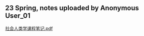## 23 Spring, notes uploaded by Anonymous User_01
[社会人类学课程笔记.pdf](https://ghproxy.wjsphy.top/https://raw.githubusercontent.com/StephenQSstarThomas/Lecture-Notes/main/社会人类学/社会人类学课程笔记.pdf)